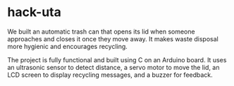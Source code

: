 # hack-uta
We built an automatic trash can that opens its lid when someone approaches and closes it once they move away. It makes waste disposal more hygienic and encourages recycling.

The project is fully functional and built using C on an Arduino board. It uses an ultrasonic sensor to detect distance, a servo motor to move the lid, an LCD screen to display recycling messages, and a buzzer for feedback.

